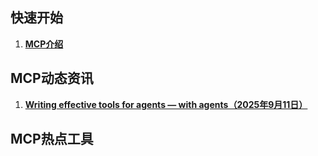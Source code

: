 ## 快速开始

1. [**MCP介绍**](00_入门/MCP介绍.md)

## MCP动态资讯

 1. [**Writing effective tools for agents — with agents（2025年9月11日）**](10_动态/Writing%20effective%20tools%20for%20agents%20—%20with%20agents（2025年9月11日）.md)

## MCP热点工具



